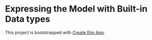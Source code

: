 # Expressing the Model with Built-in Data types

This project is bootstrapped with [Create Elm App](https://github.com/halfzebra/create-elm-app).